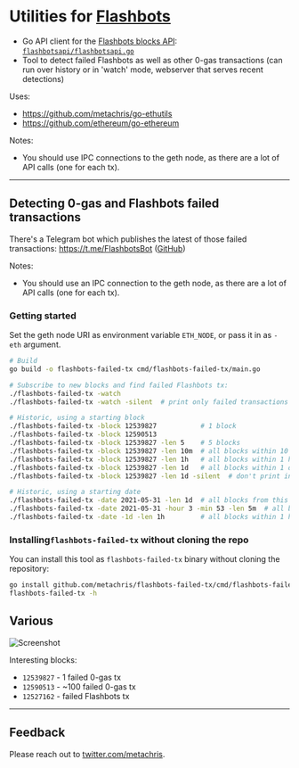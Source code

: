 # Utilities for [Flashbots](https://github.com/flashbots/pm)

* Go API client for the [Flashbots blocks API](https://blocks.flashbots.net/): [`flashbotsapi/flashbotsapi.go`](https://github.com/metachris/flashbots-failed-tx/blob/master/flashbotsapi/flashbotsapi.go)
* Tool to detect failed Flashbots as well as other 0-gas transactions (can run over history or in 'watch' mode, webserver that serves recent detections)

Uses:

* https://github.com/metachris/go-ethutils
* https://github.com/ethereum/go-ethereum

Notes:

* You should use IPC connections to the geth node, as there are a lot of API calls (one for each tx).

---

## Detecting 0-gas and Flashbots failed transactions

There's a Telegram bot which publishes the latest of those failed transactions: https://t.me/FlashbotsBot ([GitHub](https://github.com/metachris/flashbots-tx-telegram-bot))

Notes:

* You should use an IPC connection to the geth node, as there are a lot of API calls (one for each tx).


### Getting started

Set the geth node URI as environment variable `ETH_NODE`, or pass it in as `-eth` argument.

```bash
# Build
go build -o flashbots-failed-tx cmd/flashbots-failed-tx/main.go

# Subscribe to new blocks and find failed Flashbots tx:
./flashbots-failed-tx -watch
./flashbots-failed-tx -watch -silent  # print only failed transactions

# Historic, using a starting block
./flashbots-failed-tx -block 12539827           # 1 block
./flashbots-failed-tx -block 12590513
./flashbots-failed-tx -block 12539827 -len 5    # 5 blocks
./flashbots-failed-tx -block 12539827 -len 10m  # all blocks within 10 minutes of given block
./flashbots-failed-tx -block 12539827 -len 1h   # all blocks within 1 hour of given block
./flashbots-failed-tx -block 12539827 -len 1d   # all blocks within 1 day of given block
./flashbots-failed-tx -block 12539827 -len 1d -silent  # don't print information for every block

# Historic, using a starting date
./flashbots-failed-tx -date 2021-05-31 -len 1d  # all blocks from this day (00:00:00 -> 23:59:59 UTC)
./flashbots-failed-tx -date 2021-05-31 -hour 3 -min 53 -len 5m  # all blocks within 1 hour of given date and time (UTC)
./flashbots-failed-tx -date -1d -len 1h         # all blocks within 1 hour of yesterday 00:00:00 (UTC)
```

### Installing`flashbots-failed-tx` without cloning the repo

You can install this tool as `flashbots-failed-tx` binary without cloning the repository:

```bash
go install github.com/metachris/flashbots-failed-tx/cmd/flashbots-failed-tx@master
flashbots-failed-tx -h
```

## Various

![Screenshot](https://user-images.githubusercontent.com/116939/120549797-532fa500-c3f4-11eb-84fc-1e02d1db4cd6.png)

Interesting blocks:

* `12539827` - 1 failed 0-gas tx
* `12590513` - ~100 failed 0-gas tx
* `12527162` - failed Flashbots tx

---

## Feedback

Please reach out to [twitter.com/metachris](https://twitter.com/metachris).
